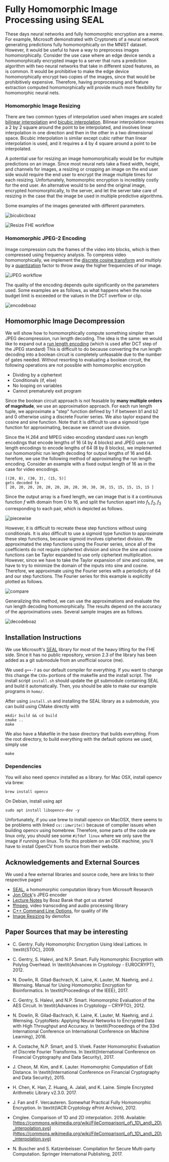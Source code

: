 # Fully Homomorphic Image Processing using SEAL
These days neural networks and fully homomorphic encryption are a meme. For example, Microsoft demonstrated with Cryptonets of a neural network generating predictions fully homomorphically on the MNIST dataset. However, it would be useful to have a way to preprocess images homomorphically. Consider the use case where an edge device sends a homomorphically encrypted image to a server that runs a prediction algorithm with two neural networks that take in different sized features, as is common. It would be prohibitive to make the edge device homomorphically encrypt two copies of the images, since that would be prohibitively expensive. Therefore, having proprocessing and feature extraction computed homomorphically will provide much more flexibility for homomorphic neural nets.  


### Homomorphic Image Resizing
There are two common types of interpolation used when images are scaled: [bilinear interpolation](https://en.wikipedia.org/wiki/Bilinear_interpolation) and [bicubic interpolation](https://en.wikipedia.org/wiki/Bicubic_interpolation). Bilinear interpolation requires a 2 by 2 square around the point to be interpolated, and involves linear interpolation in one direction and then in the other in a two dimensional space. Bicubic interpolation is similar except cubic rather than linear interpolation is used, and it requires a 4 by 4 square around a point to be interpolated.


A potential use for resizing an image homomorphically would be for multiple predictions on an image. Since most neural nets take a fixed width, height, and channels for images, a resizing or cropping an image on the end user side would require the end user to encrypt the image multiple times for each resizing. Unfortunately, homomorphic encryption is incredibly costly for the end user. An alternative would to be send the original image, encrypted homomorphically, to the server, and let the server take care of resizing in the case that the image be used in multiple predictive algorithms. 


Some examples of the images generated with different parameters. 

![bicubicboaz](docs/bicubicboaz.png)

![Resize FHE workflow](docs/resizeworkflow.png)


### Homomorphic JPEG-2 Encoding
Image compression cuts the frames of the video into blocks, which is then compressed using frequency analysis. To compress video homomorphically, we implement the [discrete cosine transform](https://en.wikipedia.org/wiki/Discrete_cosine_transform) 
and multiply by a [quantization](https://en.wikipedia.org/wiki/Quantization_(image_processing)) factor to throw away the higher frequencies of our image. 

![JPEG workflow](docs/jpgworkflow.png)

The quality of the encoding depends quite significantly on the parameters used. Some examples are as follows, as what happens when the noise budget limit is exceeded or the values in the DCT overflow or clip. 

![encodeboaz](docs/jpegboaz.png)


## Homomorphic Image Decompression

We will show how to homomorphically compute something simpler than JPEG decompression, run length decoding. The idea is the same: we would like to expand out a [run length encoding](https://en.wikipedia.org/wiki/Run-length_encoding) (which is used after DCT step of the JPEG standard)
This is difficult to do because converting the run length decoding into a boolean circuit is completely unfeasable due to the number of gates needed. Without resorting to evaluating a boolean circuit, the following operations are not possible with homomorphic encryption

* Dividing by a ciphertext
* Conditionals (if, else)
* No looping on variables
* Cannot prematurely exit program

Since the boolean circuit approach is not feasable by __many multiple orders of magnitude__, we use an approximation approach. For each run length tuple, we approximate a "step" function defined by 1 if between b1 and b2 and 0 otherwise using a discrete Fourier series. We also taylor expand the cosine and sine function. Note that it is difficult to use a sigmoid type function for approximating, because we cannot use division. 

Since the H.264 and MPEG video encoding standard uses run length encodings 
that encode lengths of 16 (4 by 4 blocks) and JPEG uses run length 
encodings to encode lengths of 64 (8 by 8 blocks), we implemented 
our homomorphic run length decoding for output lengths of 16 and 64.
herefore, we use the following method of approximating the run length encoding. 
Consider an example with a fixed output length of 16 as in the case for video encodings. 
```
[(20, 8), (30, 3), (15, 5)]
gets decoded to 
[ 20, 20, 20, 20, 20, 20, 20, 20, 30, 30, 30, 15, 15, 15, 15, 15 ]
```
Since the output array is a fixed length, we can image that is it a continuous function $f$ with domain from $0$ to $16$, and split the function apart into $f_1, f_2, f_3$ corresponding to each pair, which is depicted as follows. 

![piecewise](docs/approxstep.png)

However, it is difficult to recreate these step functions without using conditionals. It is also difficult to use a sigmoid type function to approximate these step functions, because sigmoid involves ciphertext division. We approximated the step functions using the Fourier series, since all of the coefficients do not require ciphertext division and since the sine and cosine functions can be Taylor expanded to use only ciphertext multiplication. However, since we have to take the Taylor expansion of sine and cosine, we have to try to minimize the domain of the inputs into sine and cosine. Therefore, we approximate using the Fourier series with a periodicity of $64$ and our step functions. The Fourier series for this example is explicitly plotted as follows. 

![compare](docs/fourierseries2.png) 

Generalizing this method, we can use the approximations and evaluate the 
run length decoding homomorphically. The results depend on the accuracy of the 
approximations uses. Several sample images are as follows. 

![decodeboaz](docs/decodeboaz.png)

## Installation Instructions

We use Microsoft's [SEAL](https://www.microsoft.com/en-us/research/publication/simple-encrypted-arithmetic-library-seal-v2-2/) library for most of the heavy lifting for the FHE side. Since it has no public repository, version 2.3 of the library has been added as a git submodule from an unofficial source (me).


We used ```g++-7``` as our default compiler for everything. If you want to change this change the ```CXX=``` portions of the makefile and the install script. The install script ```install.sh``` should update the git submodule containing SEAL and build it automatically. Then, you should be able to make our example programs in ```homo/```.


After using ```install.sh``` and installing the SEAL library as a submodule, you can build using CMake directly with 
```
mkdir build && cd build
cmake ..
make
```
We also have a Makefile in the base directory that builds everything. From the root directory, to build everything with the default options we used, simply use 
```
make
```



### Dependencies
You will also need opencv installed as a library. for Mac OSX, install opencv via brew:
```
brew install opencv
```
On Debian, install using apt
```
sudo apt install libopencv-dev -y
```
Unfortunately, if you use brew to install opencv on MacOSX, there seems to be problems with linked ```cv::imwrite()``` because of compiler issues when building opencv using homebrew. Therefore, some parts of the code are linux only, you should see some ```#ifdef linux``` where we only save the image if running on linux. To fix this problem on an OSX machine, you'll have to install OpenCV from source from their website. 

## Acknowledgements and External Sources

We used a few external libraries and source code, here are links to their respective pages!
* [SEAL](https://www.microsoft.com/en-us/research/publication/simple-encrypted-arithmetic-library-seal-v2-2/), a homomorphic computation library from Microsoft Research
* [Jon Olick](https://www.jonolick.com/code.html)'s JPEG encoder
* [Lecture Notes](http://www.intensecrypto.org/public/index.html) by Boaz Barak that got us started
* [ffmpeg](https://www.ffmpeg.org/), video transcoding and audio processing library
* [C++ Command Line Options](https://github.com/jarro2783/cxxopts), for quality of life
* [Image Resizing](https://blog.demofox.org/2015/08/15/resizing-images-with-bicubic-interpolation/) by demofox


## Paper Sources that may be interesting

* C. Gentry. Fully Homomorphic Encryption Using Ideal Lattices. In \textit{STOC}, 2009.

* C. Gentry, S. Halevi, and N.P. Smart.  Fully Homomorphic Encryption with Polylog Overhead. In \textit{Advances in Cryptology - EUROCRYPT}, 2012.

* N. Dowlin, R. Gilad-Bachrach, K. Laine, K. Lauter, M. Naehrig, and J. Wernsing. Manual for Using Homomorphic Encryption for Bioinformatics. In \textit{Proceedings of the IEEE}, 2017.

* C. Gentry, S. Halevi, and N.P. Smart. Homomorphic Evaluation of the AES Circuit. In \textit{Advances in Cryptology – CRYPTO}, 2012.

* N. Dowlin, R. Gilad-Bachrach, K. Laine, K. Lauter, M. Naehrig, and J. Wernsing. CryptoNets: Applying Neural Networks to Encrypted Data with High Throughput and Accuracy. In \textit{Proceedings of the 33rd International Conference on International Conference on Machine Learning}, 2016.

* A. Costache, N.P. Smart, and S. Vivek. Faster Homomorphic Evaluation of Discrete Fourier Transforms. In \textit{International Conference on Financial Cryptography and Data Security}, 2017.

* J. Cheon, M. Kim, and K. Lauter. Homomorphic Computation of Edit Distance. In \textit{International Conference on Financial Cryptography and Data Security}, 2015.

* H. Chen, K. Han, Z. Huang, A. Jalali, and K. Laine. Simple Encrypted Arithmetic Library v2.3.0. 2017.

* J. Fan and F. Vercauteren. Somewhat Practical Fully Homomorphic Encryption. In \textit{IACR Cryptology ePrint Archive}, 2012.

* Cmglee. Comparison of 1D and 2D interpolation. 2016. Available: [https://commons.wikimedia.org/wiki/FileComparison\_of\_1D\_and\_2D\_interpolation.svg](https://commons.wikimedia.org/wiki/FileComparison\_of\_1D\_and\_2D\_interpolation.svg)

* N. Buscher and S. Katzenbeisser. Compilation for Secure Multi-party Computation. Springer International Publishing, 2017. 


